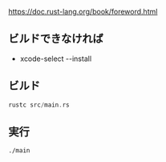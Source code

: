 

https://doc.rust-lang.org/book/foreword.html


## ビルドできなければ

* xcode-select --install

## ビルド

```rust
rustc src/main.rs  
```

## 実行

```bash
./main
```